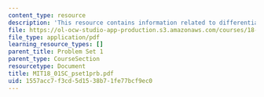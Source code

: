 ```yaml
---
content_type: resource
description: 'This resource contains information related to differentiation. '
file: https://ol-ocw-studio-app-production.s3.amazonaws.com/courses/18-01sc-single-variable-calculus-fall-2010/1557acc7f3cd5d1538b71fe77bcf9ec0_MIT18_01SC_pset1prb.pdf
file_type: application/pdf
learning_resource_types: []
parent_title: Problem Set 1
parent_type: CourseSection
resourcetype: Document
title: MIT18_01SC_pset1prb.pdf
uid: 1557acc7-f3cd-5d15-38b7-1fe77bcf9ec0
---
```

